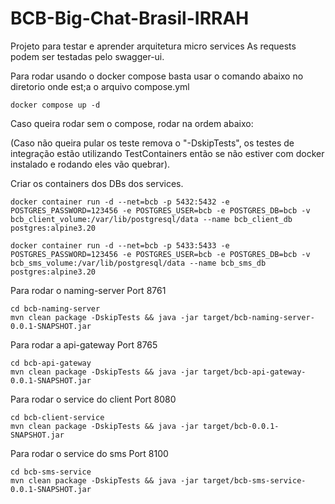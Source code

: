 # BCB-Big-Chat-Brasil-IRRAH
Projeto para testar e aprender arquitetura micro services 
As requests podem ser testadas pelo swagger-ui.

Para rodar usando o docker compose basta usar o comando abaixo no diretorio onde est;a o arquivo compose.yml
```
docker compose up -d
```
Caso queira rodar sem o compose, rodar na ordem abaixo:

(Caso não queira pular os teste remova o "-DskipTests", os testes de integração estão utilizando TestContainers então se não estiver com docker instalado e rodando eles vão quebrar).

Criar os containers dos DBs dos services. 
```
docker container run -d --net=bcb -p 5432:5432 -e POSTGRES_PASSWORD=123456 -e POSTGRES_USER=bcb -e POSTGRES_DB=bcb -v bcb_client_volume:/var/lib/postgresql/data --name bcb_client_db postgres:alpine3.20
```
```
docker container run -d --net=bcb -p 5433:5433 -e POSTGRES_PASSWORD=123456 -e POSTGRES_USER=bcb -e POSTGRES_DB=bcb -v bcb_sms_volume:/var/lib/postgresql/data --name bcb_sms_db postgres:alpine3.20
```
Para rodar o naming-server Port 8761
```
cd bcb-naming-server
mvn clean package -DskipTests && java -jar target/bcb-naming-server-0.0.1-SNAPSHOT.jar
```

Para rodar a api-gateway Port 8765
```
cd bcb-api-gateway
mvn clean package -DskipTests && java -jar target/bcb-api-gateway-0.0.1-SNAPSHOT.jar
```

Para rodar o service do client Port 8080
```
cd bcb-client-service
mvn clean package -DskipTests && java -jar target/bcb-0.0.1-SNAPSHOT.jar
```

Para rodar o service do sms Port 8100
```
cd bcb-sms-service
mvn clean package -DskipTests && java -jar target/bcb-sms-service-0.0.1-SNAPSHOT.jar
```
